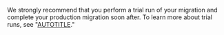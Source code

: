 We strongly recommend that you perform a trial run of your migration and complete your production migration soon after. To learn more about trial runs, see "[AUTOTITLE](/migrations/using-github-enterprise-importer/migrating-between-github-products/overview-of-a-migration-between-github-products#running-your-migrations)."
